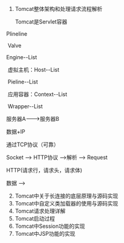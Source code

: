 1. Tomcat整体架构和处理请求流程解析

   Tomcat是Servlet容器 


Plineline

​	Valve

Engine--List<Host>

​	虚拟主机：Host--List<Context>

​			Pieline--List<Value>

​			应用容器：Context--List<Wrapper>

​				Wrapper--List<Servlet>

服务器A--->服务器B

数据+IP

通过TCP协议（可靠）

Socket --> HTTP协议 -->解析 --> Request

HTTP(请求行，请求头，请求体)

数据 --> 

2. Tomcat中关于长连接的底层原理与源码实现
3. Tomcat中自定义类加载器的使用与源码实现
4. Tomcat请求处理详解
5. Tomcat启动过程
6. Tomcat中Session功能的实现
7. Tomcat中JSP功能的实现